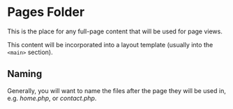 # Pages Folder

This is the place for any full-page content that will be used for page views.

This content will be incorporated into a layout template (usually into the `<main>` section).

## Naming

Generally, you will want to name the files after the page they will be used in, e.g. *home.php*, or *contact.php*.

